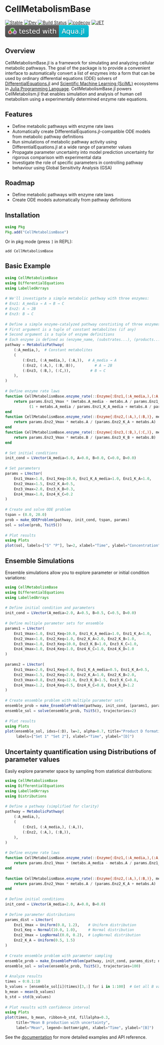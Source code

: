 # CellMetabolismBase

[![Stable](https://img.shields.io/badge/docs-stable-blue.svg)](https://DenisTitovLab.github.io/CellMetabolismBase.jl/stable/)
[![Dev](https://img.shields.io/badge/docs-dev-blue.svg)](https://DenisTitovLab.github.io/CellMetabolismBase.jl/dev/)
[![Build Status](https://github.com/DenisTitovLab/CellMetabolismBase.jl/actions/workflows/CI.yml/badge.svg?branch=main)](https://github.com/DenisTitovLab/CellMetabolismBase.jl/actions/workflows/CI.yml?query=branch%3Amain)
[![codecov](https://codecov.io/gh/DenisTitovLab/CellMetabolismBase.jl/graph/badge.svg?token=XC36BNU4IZ)](https://codecov.io/gh/DenisTitovLab/CellMetabolismBase.jl)
[![JET](https://img.shields.io/badge/%F0%9F%9B%A9%EF%B8%8F_tested_with-JET.jl-233f9a)](https://github.com/aviatesk/JET.jl)
[![Aqua](https://raw.githubusercontent.com/JuliaTesting/Aqua.jl/master/badge.svg)](https://github.com/JuliaTesting/Aqua.jl)

## Overview

CellMetabolismBase.jl is a framework for simulating and analyzing cellular metabolic pathways. The goal of the package is to provide a convenient interface to automatically convert a list of enzymes into a form that can be used by ordinary differential equations (ODE) solvers of [DifferentialEquations.jl](https://docs.sciml.ai/DiffEqDocs/stable/) and [Scientific Machine Learning (SciML)](https://sciml.ai) ecosystems in [Julia Programming Language](https://julialang.org). CellMetabolismBase.jl powers CellMetabolism.jl that enables simulation and analysis of human cell metabolism using a experimentally determined enzyme rate equations.

## Features

- Define metabolic pathways with enzyme rate laws
- Automatically create DifferentialEquations.jl-compatible ODE models from metabolic pathway definitions
- Run simulations of metabolic pathway activity using DifferentialEquations.jl at a wide range of parameter values
- Propagate parameter uncertainty into model prediction uncertainty for rigorous comparison with experimental data
- Investigate the role of specific parameters in controlling pathway behaviour using Global Sensitivity Analysis (GSA)

## Roadmap

- Define metabolic pathways with enzyme rate laws
- Create ODE models automatically from pathway definitions

## Installation

```julia
using Pkg
Pkg.add("CellMetabolismBase")
```

Or in pkg mode (press `]` in REPL):

```
add CellMetabolismBase
```

## Basic Example

```julia
using CellMetabolismBase
using DifferentialEquations
using LabelledArrays

# We'll investigate a simple metabolic pathway with three enzymes:
# Enz1: A_media → A → B → C
# Enz2: A → 2B
# Enz3: B → C

# Define a simple enzyme-catalyzed pathway constisting of three enzymes: 
# First argument is a tuple of constant metabolites (if any)
# Second argument is a tuple of enzyme definitions
# Each enzyme is defined as (enzyme_name, (substrates...), (products...))
pathway = MetabolicPathway(
    (:A_media,),  # Constant metabolites
    (
        (:Enz1, (:A_media,), (:A,)),  # A_media → A
        (:Enz2, (:A,), (:B,:B)),         # A → 2B
        (:Enz3, (:B,), (:C,)),         # B → C
    ),
)

# Define enzyme rate laws
function CellMetabolismBase.enzyme_rate(::Enzyme{:Enz1,(:A_media,),(:A,)}, metabs, params)
    return params.Enz1_Vmax * (metabs.A_media - metabs.A / params.Enz1_Keq) /
           (1 + metabs.A_media / params.Enz1_K_A_media + metabs.A / params.Enz1_K_A)
end
function CellMetabolismBase.enzyme_rate(::Enzyme{:Enz2,(:A,),(:B,)}, metabs, params)
    return params.Enz2_Vmax * metabs.A / (params.Enz2_K_A + metabs.A)
end
function CellMetabolismBase.enzyme_rate(::Enzyme{:Enz3,(:B,),(:C,)}, metabs, params)
    return params.Enz3_Vmax * metabs.B / (params.Enz3_K_B + metabs.B)
end

# Set initial conditions
init_cond = LVector(A_media=5.0, A=0.0, B=0.0, C=0.0, D=0.0)

# Set parameters
params = LVector(
    Enz1_Vmax=1.0, Enz1_Keq=10.0, Enz1_K_A_media=1.0, Enz1_K_A=1.0,
    Enz2_Vmax=1.5, Enz2_K_A=0.5,
    Enz3_Vmax=2.0, Enz3_K_B=0.3,
    Enz4_Vmax=1.0, Enz4_K_C=0.2
)

# Create and solve ODE problem
tspan = (0.0, 20.0)
prob = make_ODEProblem(pathway, init_cond, tspan, params)
sol = solve(prob, Tsit5())

# Plot results
using Plots
plot(sol, labels=["S" "P"], lw=2, xlabel="Time", ylabel="Concentration")
```

## Ensemble Simulations

Ensemble simulations allow you to explore parameter or initial condition variations:

```julia
using CellMetabolismBase
using DifferentialEquations
using LabelledArrays

# Define initial condition and parameters
init_cond = LVector(A_media=2.0, A=0.5, B=0.5, C=0.5, D=0.0)

# Define multiple parameter sets for ensemble
params1 = LVector(
    Enz1_Vmax=1.0, Enz1_Keq=10.0, Enz1_K_A_media=1.0, Enz1_K_A=1.0,
    Enz2_Vmax=1.0, Enz2_Keq=1.0, Enz2_K_A=2.0, Enz2_K_B=1.0,
    Enz3_Vmax=1.0, Enz3_Keq=10.0, Enz3_K_B=1.0, Enz3_K_C=1.0,
    Enz4_Vmax=1.0, Enz4_Keq=1.0, Enz4_K_C=1.0, Enz4_K_D=1.0
)

params2 = LVector(
    Enz1_Vmax=2.0, Enz1_Keq=8.0, Enz1_K_A_media=0.5, Enz1_K_A=0.5,
    Enz2_Vmax=1.5, Enz2_Keq=2.0, Enz2_K_A=1.0, Enz2_K_B=2.0,
    Enz3_Vmax=0.8, Enz3_Keq=12.0, Enz3_K_B=1.5, Enz3_K_C=0.8,
    Enz4_Vmax=1.2, Enz4_Keq=0.5, Enz4_K_C=0.8, Enz4_K_D=1.2
)

# Create ensemble problem with multiple parameter sets
ensemble_prob = make_EnsembleProblem(pathway, init_cond, [params1, params2])
ensemble_sol = solve(ensemble_prob, Tsit5(), trajectories=2)

# Plot results
using Plots
plot(ensemble_sol, idxs=(:D), lw=2, alpha=0.7, title="Product D formation", 
     labels=["Set 1" "Set 2"], xlabel="Time", ylabel="[D]")
```

## Uncertainty quantification using Distributions of parameter values

Easily explore parameter space by sampling from statistical distributions:

```julia
using CellMetabolismBase
using DifferentialEquations
using LabelledArrays
using Distributions

# Define a pathway (simplified for clarity)
pathway = MetabolicPathway(
    (:A_media,),
    (
        (:Enz1, (:A_media,), (:A,)),
        (:Enz2, (:A,), (:B,)),
    ),
)

# Define enzyme rate laws
function CellMetabolismBase.enzyme_rate(::Enzyme{:Enz1,(:A_media,),(:A,)}, metabs, params)
    return params.Enz1_Vmax * (metabs.A_media - metabs.A / params.Enz1_Keq)
end

function CellMetabolismBase.enzyme_rate(::Enzyme{:Enz2,(:A,),(:B,)}, metabs, params)
    return params.Enz2_Vmax * metabs.A / (params.Enz2_K_A + metabs.A)
end

# Define initial conditions
init_cond = LVector(A_media=2.0, A=0.0, B=0.0)

# Define parameter distributions
params_dist = LVector(
    Enz1_Vmax = Uniform(0.8, 1.2),    # Uniform distribution
    Enz1_Keq = Normal(10.0, 1.0),     # Normal distribution
    Enz2_Vmax = LogNormal(0.0, 0.2),  # LogNormal distribution
    Enz2_K_A = Uniform(0.5, 1.5)
)

# Create ensemble problem with parameter sampling
ensemble_prob = make_EnsembleProblem(pathway, init_cond, params_dist; n_bootstraps=100)
ensemble_sol = solve(ensemble_prob, Tsit5(), trajectories=100)

# Analyze results
times = 0:0.1:10
b_values = [ensemble_sol[i](times)[3,:] for i in 1:100]  # Get all B values at each time
b_mean = mean(b_values)
b_std = std(b_values)

# Plot results with confidence interval
using Plots
plot(times, b_mean, ribbon=b_std, fillalpha=0.3, 
     title="Mean B production with uncertainty", 
     label="Mean", legend=:bottomright, xlabel="Time", ylabel="[B]")
```

See the [documentation](https://DenisTitovLab.github.io/CellMetabolismBase.jl/stable/) for more detailed examples and API reference.